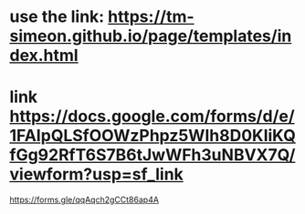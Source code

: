 # use the link: https://tm-simeon.github.io/page/templates/index.html

# link https://docs.google.com/forms/d/e/1FAIpQLSfOOWzPhpz5WIh8D0KIiKQfGg92RfT6S7B6tJwWFh3uNBVX7Q/viewform?usp=sf_link

https://forms.gle/qqAqch2gCCt86ap4A
